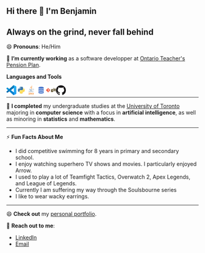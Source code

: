 

## Hi there 👋 I'm Benjamin
<!--
**bnjmnzh/bnjmnzh** is a ✨ _special_ ✨ repository because its `README.md` (this file) appears on your GitHub profile.

Here are some ideas to get you started:

- 🔭 I’m currently working on ...
- 🌱 I’m currently learning ...
- 👯 I’m looking to collaborate on ...
- 🤔 I’m looking for help with ...
- 💬 Ask me about ...
- 📫 How to reach me: ...
- 😄 Pronouns: ...
- ⚡ Fun fact: ...
-->

## Always on the grind, never fall behind
😄 **Pronouns**: He/Him

🔭 **I’m currently working** as a software developper at [Ontario Teacher's Pension Plan](https://www.otpp.com/en-ca/). 

**Languages and Tools**

<img align="left" alt="Visual Studio Code" width="26px" src="https://raw.githubusercontent.com/github/explore/80688e429a7d4ef2fca1e82350fe8e3517d3494d/topics/visual-studio-code/visual-studio-code.png" />
<img align="left" alt="Python" width="26px" src="https://raw.githubusercontent.com/github/explore/80688e429a7d4ef2fca1e82350fe8e3517d3494d/topics/python/python.png" />
<img align="left" alt="Java" width="26px" src="https://raw.githubusercontent.com/github/explore/80688e429a7d4ef2fca1e82350fe8e3517d3494d/topics/java/java.png" />
<img align="left" alt="SQL" width="26px" src="https://raw.githubusercontent.com/github/explore/80688e429a7d4ef2fca1e82350fe8e3517d3494d/topics/sql/sql.png" />
<img align="left" alt="Git" width="26px" src="https://raw.githubusercontent.com/github/explore/80688e429a7d4ef2fca1e82350fe8e3517d3494d/topics/git/git.png" />
<img align="left" alt="GitHub" width="26px" src="https://raw.githubusercontent.com/github/explore/78df643247d429f6cc873026c0622819ad797942/topics/github/github.png" />

<br />

---

📓 **I completed** my undergraduate studies at the [University of Toronto](https://www.utoronto.ca/) majoring in **computer science** with a focus in **artificial intelligence**, as well as minoring in **statistics** and **mathematics**.

---

⚡ **Fun Facts About Me**
- I did competitive swimming for 8 years in primary and secondary school.
- I enjoy watching superhero TV shows and movies. I particularly enjoyed Arrow.
- I used to play a lot of Teamfight Tactics, Overwatch 2, Apex Legends, and League of Legends.
- Currently I am suffering my way through the Soulsbourne series
- I like to wear wacky earrings.
---

😄 **Check out** my [personal portfolio](https://bnjmnzh.github.io/personal-website/).

💬 **Reach out to me**:
- [LinkedIn](https://www.linkedin.com/in/benjaminyzhuo/)
- [Email](mailto:benjamin.zhuo@mail.utoronto.ca)
